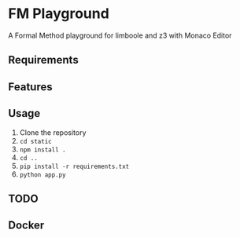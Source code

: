 # FM Playground
A Formal Method playground for limboole and z3 with Monaco Editor

## Requirements

## Features

## Usage
1. Clone the repository
2. `cd static`
2. `npm install .`
3. `cd ..`
4. `pip install -r requirements.txt`
5. `python app.py`


## TODO

## Docker

